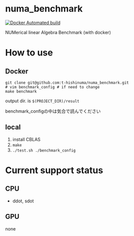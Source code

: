 # numa_benchmark
[![Docker Automated build](https://img.shields.io/badge/Docker-automated-blue)](https://hub.docker.com/repository/docker/hishinumat/numa_benchmark/general)

NUMerical  linear  Algebra Benchmark (with docker)

# How to use 

## Docker

```
git clone git@github.com:t-hishinuma/numa_benchmark.git
# vim benchmark_config # if need to change
make benchmark
```
output dir. is `$(PROJECT_DIR)/result`

benchmark\_configの中は気合で読んでください

## local
1. install CBLAS
2. `make`
3. `./test.sh ./benchmark_config`

# Current support status
## CPU
- ddot, sdot

## GPU
none
